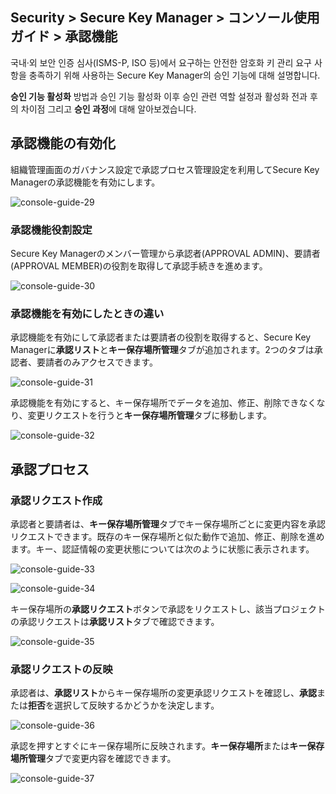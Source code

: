 ## Security > Secure Key Manager > コンソール使用ガイド > 承認機能

국내·외 보안 인증 심사(ISMS-P, ISO 등)에서 요구하는 안전한 암호화 키 관리 요구 사항을 충족하기 위해 사용하는 Secure Key Manager의 승인 기능에 대해 설명합니다.

**승인 기능 활성화** 방법과 승인 기능 활성화 이후 승인 관련 역할 설정과 활성화 전과 후의 차이점 그리고 **승인 과정**에 대해 알아보겠습니다.

## 承認機能の有効化
組織管理画面のガバナンス設定で承認プロセス管理設定を利用してSecure Key Managerの承認機能を有効にします。

![console-guide-29](http://static.toastoven.net/prod_kms/2023-03-28-en/console-guide-29.png)

### 承認機能役割設定
Secure Key Managerのメンバー管理から承認者(APPROVAL ADMIN)、要請者(APPROVAL MEMBER)の役割を取得して承認手続きを進めます。

![console-guide-30](http://static.toastoven.net/prod_kms/2023-03-28-en/console-guide-30.png)

### 承認機能を有効にしたときの違い
承認機能を有効にして承認者または要請者の役割を取得すると、Secure Key Managerに**承認リスト**と**キー保存場所管理**タブが追加されます。2つのタブは承認者、要請者のみアクセスできます。

![console-guide-31](http://static.toastoven.net/prod_kms/2023-03-28-en/console-guide-31.png)

承認機能を有効にすると、キー保存場所でデータを追加、修正、削除できなくなり、変更リクエストを行うと**キー保存場所管理**タブに移動します。

![console-guide-32](http://static.toastoven.net/prod_kms/2023-03-28-en/console-guide-32.png)

## 承認プロセス

### 承認リクエスト作成
承認者と要請者は、**キー保存場所管理**タブでキー保存場所ごとに変更内容を承認リクエストできます。既存のキー保存場所と似た動作で追加、修正、削除を進めます。キー、認証情報の変更状態については次のように状態に表示されます。

![console-guide-33](http://static.toastoven.net/prod_kms/2023-03-28-en/console-guide-33.png)

![console-guide-34](http://static.toastoven.net/prod_kms/2023-03-28-en/console-guide-34.png)

キー保存場所の**承認リクエスト**ボタンで承認をリクエストし、該当プロジェクトの承認リクエストは**承認リスト**タブで確認できます。

![console-guide-35](http://static.toastoven.net/prod_kms/2023-03-28-en/console-guide-35.png)

### 承認リクエストの反映
承認者は、**承認リスト**からキー保存場所の変更承認リクエストを確認し、**承認**または**拒否**を選択して反映するかどうかを決定します。

![console-guide-36](http://static.toastoven.net/prod_kms/2023-03-28-en/console-guide-36.png)

承認を押すとすぐにキー保存場所に反映されます。**キー保存場所**または**キー保存場所管理**タブで変更内容を確認できます。

![console-guide-37](http://static.toastoven.net/prod_kms/2023-03-28-en/console-guide-37.png)
